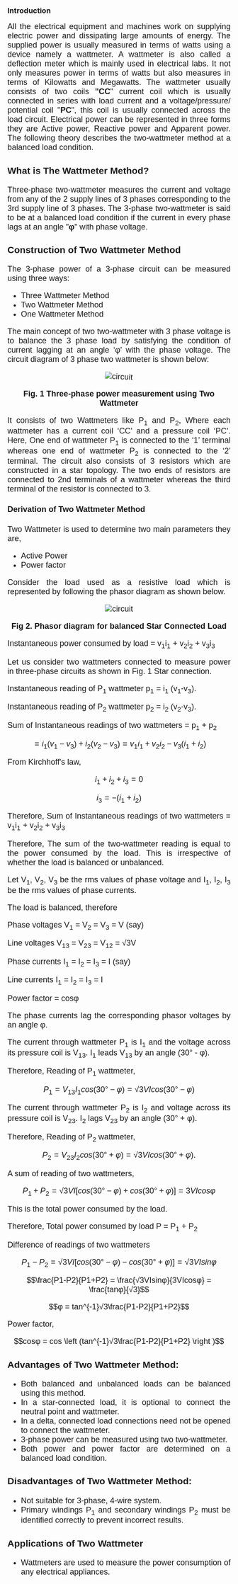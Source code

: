 <head>

<script type="text/javascript" async src="https://cdn.mathjax.org/mathjax/latest/MathJax.js?config=TeX-MML-AM_CHTML"> 
  
</script>

</head>

### Introduction

<div style="text-align: justify; font-size: 18px;font-family: 'Nunito Sans',sans-serif;">
All the electrical equipment and machines work on supplying electric power and dissipating large amounts of energy. The supplied power is usually measured in terms of watts using a device namely a wattmeter. A wattmeter is also called a deflection meter which is mainly used in electrical labs. It not only measures power in terms of watts but also measures in terms of Kilowatts and Megawatts. The wattmeter usually consists of two coils <b>"CC</b>" current coil which is usually connected in series with load current and a voltage/pressure/ potential coil "<b>PC</b>", this coil is usually connected across the load circuit. Electrical power can be represented in three forms they are Active power, Reactive power and Apparent power. The following theory describes the two-wattmeter method at a balanced load condition.<br>

### What is The Wattmeter Method? 
Three-phase two-wattmeter measures the current and voltage from any of the 2 supply lines of 3 phases corresponding to the 3rd supply line of 3 phases. The 3-phase two-wattmeter is said to be at a balanced load condition if the current in every phase lags at an angle "<b>φ</b>" with phase voltage.<br>

### Construction of Two Wattmeter Method
  The 3-phase power of a 3-phase circuit can be measured using three ways:  
* Three Wattmeter Method  
* Two Wattmeter Method  
* One Wattmeter Method<br>

The main concept of two two-wattmeter with 3 phase voltage is to balance the 3 phase load by satisfying the condition of current lagging at an angle ‘φ’ with the phase voltage. The circuit diagram of 3 phase two wattmeter is shown below:<br>

<center>

<img src="images/ckt1.png" style="transform: rotate(2.5deg)" alt="circuit">  

**Fig. 1 Three-phase power measurement using Two Wattmeter**
</center>

 It consists of two Wattmeters like P<sub>1</sub> and P<sub>2</sub>, Where each wattmeter has a current coil ‘CC’ and a pressure coil ‘PC’. Here, One end of wattmeter P<sub>1</sub> is connected to the ‘1’ terminal whereas one end of wattmeter P<sub>2</sub> is connected to the ‘2’ terminal. The circuit also consists of 3 resistors which are constructed in a star topology. The two ends of resistors are connected to 2nd terminals of a wattmeter whereas the third terminal of the resistor is connected to 3.


#### **Derivation of Two Wattmeter Method**<br>
Two Wattmeter is used to determine two main parameters they are,
* Active Power
* Power factor <br>

Consider the load used as a resistive load which is represented by following the phasor diagram as shown below.
<br>

<center> 

![circuit](images/ckt2.png) 

**Fig 2. Phasor diagram for balanced Star Connected Load**
</center>

Instantaneous power consumed by load = v<sub>1</sub>i<sub>1</sub> + v<sub>2</sub>i<sub>2</sub> + v<sub>3</sub>i<sub>3</sub>

Let us consider two wattmeters connected to measure power in three-phase circuits as shown in Fig. 1 Star connection.

Instantaneous reading of P<sub>1</sub> wattmeter p<sub>1</sub> = i<sub>1</sub> (v<sub>1</sub>-v<sub>3</sub>).

Instantaneous reading of P<sub>2</sub> wattmeter p<sub>2</sub> = i<sub>2</sub> (v<sub>2</sub>-v<sub>3</sub>). 

Sum of Instantaneous readings of two wattmeters = p<sub>1</sub> + p<sub>2</sub>

<center>

$$=i_1 (v_1-v_3) + i_2 (v_2-v_3) = v_1i_1 + v_2i_2 - v_3 (i_1+i_2)$$

</center>

From Kirchhoff's law,

<center>

$$i_1 + i_2 + i_3 = 0$$ 

</center>

<center>

$$i_3 = -(i_1+i_2)$$

</center>

Therefore, Sum of Instantaneous readings of two wattmeters = v<sub>1</sub>i<sub>1</sub> + v<sub>2</sub>i<sub>2</sub> + v<sub>3</sub>i<sub>3</sub>

Therefore, The sum of the two-wattmeter reading is equal to the power consumed by the load. This is irrespective of whether the load is balanced or unbalanced.

Let V<sub>1</sub>, V<sub>2</sub>, V<sub>3</sub> be the rms values of phase voltage and I<sub>1</sub>, I<sub>2</sub>, I<sub>3</sub> be the rms values of phase currents.

The load is balanced, therefore

Phase voltages V<sub>1</sub> = V<sub>2</sub> = V<sub>3</sub> = V (say)

Line voltages V<sub>13</sub> = V<sub>23</sub> = V<sub>12</sub> = √3V

Phase currents I<sub>1</sub> = I<sub>2</sub> = I<sub>3</sub> = I (say)

Line currents I<sub>1</sub> = I<sub>2</sub> = I<sub>3</sub> = I

Power factor = cosφ 

The phase currents lag the corresponding phasor voltages by an angle φ.

The current through wattmeter P<sub>1</sub> is I<sub>1</sub> and the voltage across its pressure coil is V<sub>13</sub>. I<sub>1</sub> leads V<sub>13</sub> by an angle (30° - φ).

Therefore, Reading of P<sub>1</sub> wattmeter, 

<center>

$$P_1 = V_{13}I_1cos(30° - φ) = √3VIcos(30° - φ)$$

</center>

The current through wattmeter P<sub>2</sub> is I<sub>2</sub> and voltage across its pressure coil is V<sub>23</sub>. I<sub>2</sub> lags V<sub>23</sub> by an angle (30° + φ).

Therefore, Reading of P<sub>2</sub> wattmeter, 

<center>

$$P_2 = V_{23}I_2cos(30° + φ) = √3VIcos(30° + φ).$$

</center>

A sum of reading of two wattmeters, 

<center>

$$P_1 + P_2= √3VI[cos(30° - φ) + cos(30° + φ)] = 3VIcosφ$$

</center>

This is the total power consumed by the load.

Therefore, Total power consumed by load P = P<sub>1</sub> + P<sub>2</sub>

Difference of readings of two wattmeters

<center>

$$P_1-P_2 = √3VI[cos(30° - φ) - cos(30° + φ)] = √3VIsinφ$$

</center>

<center>

$$\frac{P1-P2}{P1+P2} = \frac{√3VIsinφ}{3VIcosφ} = \frac{tanφ}{√3}$$

</center>

<center>

$$φ = tan^{-1}√3\frac{P1-P2}{P1+P2}$$

</center>

Power factor, 

<center>

$$cosφ = cos \left (tan^{-1}√3\frac{P1-P2}{P1+P2} \right )$$

</center>

### Advantages of Two Wattmeter Method:

* Both balanced and unbalanced loads can be balanced using this method.
* In a star-connected load, it is optional to connect the neutral point and wattmeter.
* In a delta, connected load connections need not be opened to connect the wattmeter.
* 3-phase power can be measured using two two-wattmeter.
* Both power and power factor are determined on a balanced load condition.

### Disadvantages of Two Wattmeter Method:
* Not suitable for 3-phase, 4-wire system.
* Primary windings P<sub>1</sub> and secondary windings P<sub>2</sub> must be identified correctly to prevent incorrect results.  


### Applications of Two Wattmeter
* Wattmeters are used to measure the power consumption of any electrical appliances.
</div>
